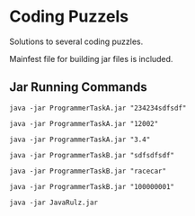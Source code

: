 # Coding Puzzels

Solutions to several coding puzzles.

Mainfest file for building jar files is included.

## Jar Running Commands

`java -jar ProgrammerTaskA.jar "234234sdfsdf"`

`java -jar ProgrammerTaskA.jar "12002"`

`java -jar ProgrammerTaskA.jar "3.4"`


`java -jar ProgrammerTaskB.jar "sdfsdfsdf"`

`java -jar ProgrammerTaskB.jar "racecar"`

`java -jar ProgrammerTaskB.jar "100000001"`


`java -jar JavaRulz.jar`
